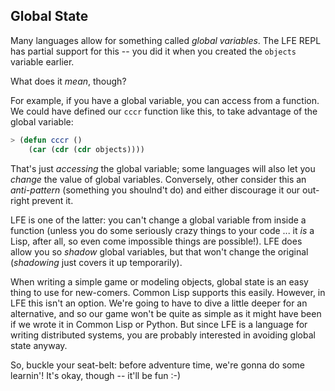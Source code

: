 ## Global State

Many languages allow for something called *global variables*. The LFE REPL has partial support for this -- you did it when you created the ``objects`` variable earlier.

What does it *mean*, though?

For example, if you have a global variable, you can access from a function. We could have defined our ``cccr`` function like this, to take advantage of the global variable:

```lisp
> (defun cccr ()
    (car (cdr (cdr objects))))
```

That's just *accessing* the global variable; some languages will also let you *change* the value of global variables. Conversely, other consider this an *anti-pattern* (something you shoulnd't do) and either discourage it our out-right prevent it.

LFE is one of the latter: you can't change a global variable from inside a function (unless you do some seriously crazy things to your code ... it *is* a Lisp, after all, so even come impossible things are possible!). LFE does allow you so *shadow* global variables, but that won't change the original (*shadowing* just covers it up temporarily).

When writing a simple game or modeling objects, global state is an easy thing to use for new-comers. Common Lisp supports this easily. However, in LFE this isn't an option. We're going to have to dive a little deeper for an alternative, and so our game won't be quite as simple as it might have been if we wrote it in Common Lisp or Python. But since LFE is a language for writing distributed systems, you are probably interested in avoiding global state anyway.

So, buckle your seat-belt: before adventure time, we're gonna do some learnin'!
It's okay, though -- it'll be fun :-)
